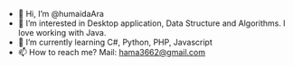 - 👋 Hi, I’m @humaidaAra
- 👀 I’m interested in Desktop application, Data Structure and Algorithms. I love working with Java.
- 🌱 I’m currently learning C#, Python, PHP, Javascript
- 📫 How to reach me? Mail: hama3662@gmail.com

<!---
humaidaAra/humaidaAra is a ✨ special ✨ repository because its `README.md` (this file) appears on your GitHub profile.
You can click the Preview link to take a look at your changes.
--->

